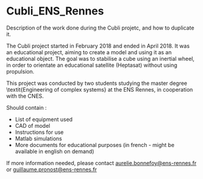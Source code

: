 # Cubli_ENS_Rennes
Description of the work done during the Cubli projetc, and how to duplicate it.

The Cubli project started in February 2018 and ended in April 2018. It was an educational project, aiming to create a model and using it as an educational object. The goal was to stabilise a cube using an inertial wheel, in order to orientate an educational satellite (Heptasat) without using propulsion. 

This project was conducted by two students studying the master degree \textit{Engineering of complex systems} at the ENS Rennes, in cooperation with the CNES. 

Should contain :
  - List of equipment used
  - CAD of model
  - Instructions for use
  - Matlab simulations
  - More documents for educational purposes (in french - might be available in english on demand)

If more information needed, please contact aurelie.bonnefoy@ens-rennes.fr or guillaume.pronost@ens-rennes.fr
